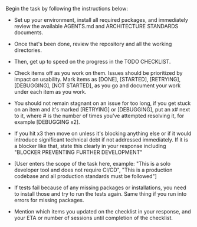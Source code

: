 Begin the task by following the instructions below:

- Set up your environment, install all required packages, and immediately review the available AGENTS.md and ARCHITECTURE STANDARDS documents.
- Once that's been done, review the repository and all the working directories.
- Then, get up to speed on the progress in the TODO CHECKLIST.
- Check items off as you work on them. Issues should be prioritized by impact on usability. Mark items as [DONE], [STARTED], [RETRYING], [DEBUGGING], [NOT STARTED], as you go and document your work under each item as you work.
- You should not remain stagnant on an issue for too long, if you get stuck on an item and it's marked [RETRYING] or [DEBUGGING], put an x# next to it, where # is the number of times you've attempted resolving it, for example [DEBUGGING x2].
- If you hit x3 then move on unless it's blocking anything else or if it would introduce significant technical debt if not addressed immediately. If it is a blocker like that, state this clearly in your response including "BLOCKER PREVENTING FURTHER DEVELOPMENT"

- [User enters the scope of the task here, example: "This is a solo developer tool and does not require CI/CD", "This is a production codebase and all production standards must be followed"]

- If tests fail because of any missing packages or installations, you need to install those and try to run the tests again. Same thing if you run into errors for missing packages.
- Mention which items you updated on the checklist in your response, and your ETA or number of sessions until completion of the checklist.
